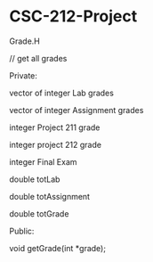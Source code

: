 # CSC-212-Project
Grade.H

// get all grades 

Private:

  vector of integer Lab grades
  
  vector of integer Assignment grades
  
  integer Project 211 grade
  
  integer project 212 grade
  
  integer Final Exam
  
  double totLab
  
  double totAssignment
  
  double totGrade
  
  
 Public:
 
 void getGrade(int *grade);


